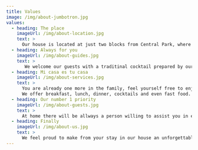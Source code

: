```yaml
---
title: Values
image: /img/about-jumbotron.jpg
values:
  - heading: The place
    imageUrl: /img/about-location.jpg
    text: >
      Our house is located at just two blocks from Central Park, where you can find the wi-fi connection and the main shops. At walking distance (only 10 minutes by foot) you'll find the historical Main Square, the museums and the bus station (Via Azul). Our guest usually find our spacious terrace as an ideal play to relax and enjoy a good mojito.
  - heading: Always for you
    imageUrl: /img/about-guides.jpg
    text: >
       We welcome our guests with a traditinal cocktail prepared by ourselves. We always care for our guests to have the best experience and are willing to help them in any case. We can help in organize excursions, horseback ridings, travels to the beach and to show you the most interesting places in the city.
  - heading: Mi casa es tu casa
    imageUrl: /img/about-services.jpg
    text: >
      You are already one more in the family, feel yourself free to enjoy all the spaces of the house, including terraces and the living room.
      We offer breakfast, lunch, dinner, cocktails and even fast food. Don't hesitate to ask, we will do everything in our hands to meet your needs. We are waiting for you.
  - heading: Our number 1 priority
    imageUrl: /img/about-guests.jpg
    text: >
      At home there will be allways a person willing to assist you in every manner. If saddly find yourself not feeling weel during your stay, you'll be glad to know that there is a doctor in the family. We love to talk and share experiences with our guests, so if you like we can tell you about the history and secrets of Trinidad.
  - heading: Finally
    imageUrl: /img/about-us.jpg
    text: >
      We feel proud to make from your stay in our house an unforgettable time. Decide now to enjoy the beatiful views of the city from our terraces and balconies. We invite you to taste our mojitos and to have dinner at home with your chef Magalis. And remember we may not be the best, but we are most certainly different.
---
```


